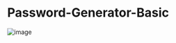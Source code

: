 # Password-Generator-Basic
![image](https://user-images.githubusercontent.com/118567648/216600362-b86f0b5b-1b2c-4394-a509-999bafcaf6ee.png)
